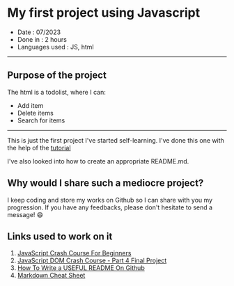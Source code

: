 # My first project using Javascript

* Date : 07/2023
* Done in : 2 hours
* Languages used : JS, html

---
## Purpose of the project
The html is a todolist, where I can:
* Add item
* Delete items
* Search for items
---
This is just the first project I've started self-learning. 
I've done this one with the help of the [tutorial](https://www.youtube.com/watch?v=i37KVt_IcXw) 

I've also looked into how to create an appropriate README.md. 

## Why would I share such a mediocre project? 
I keep coding and store my works on Github so I can share with you my progression. If you have any feedbacks, please don't hesitate to send a message! :smile:

## Links used to work on it
1. [JavaScript Crash Course For Beginners](https://www.youtube.com/watch?v=hdI2bqOjy3c&t=1231s)
2. [JavaScript DOM Crash Course - Part 4 Final Project](https://www.youtube.com/watch?v=i37KVt_IcXw)
3. [How To Write a USEFUL README On Github](https://www.youtube.com/watch?v=E6NO0rgFub4)
4. [Markdown Cheat Sheet](https://github.com/adam-p/markdown-here/wiki/Markdown-Cheatsheet)
